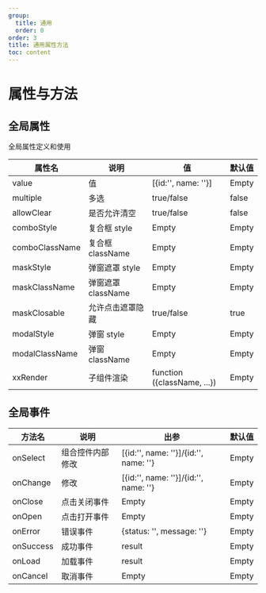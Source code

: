 ```yaml
---
group:
  title: 通用
  order: 0
order: 3
title: 通用属性方法
toc: content
---
```


# 属性与方法

## 全局属性

全局属性定义和使用

| 属性名         | 说明               | 值                          | 默认值 |
| -------------- | ------------------ | --------------------------- | ------ |
| value          | 值                 | [{id:'', name: ''}]         | Empty  |
| multiple       | 多选               | true/false                  | false  |
| allowClear     | 是否允许清空       | true/false                  | false  |
| comboStyle     | 复合框 style       | Empty                       | Empty  |
| comboClassName | 复合框 className   | Empty                       | Empty  |
| maskStyle      | 弹窗遮罩 style     | Empty                       | Empty  |
| maskClassName  | 弹窗遮罩 className | Empty                       | Empty  |
| maskClosable   | 允许点击遮罩隐藏   | true/false                  | true   |
| modalStyle     | 弹窗 style         | Empty                       | Empty  |
| modalClassName | 弹窗 className     | Empty                       | Empty  |
| xxRender       | 子组件渲染         | function ({className, ...}) | Empty  |

## 全局事件

| 方法名    | 说明             | 出参                                  | 默认值 |
| --------- | ---------------- | ------------------------------------- | ------ |
| onSelect  | 组合控件内部修改 | [{id:'', name: ''}]/{id:'', name: ''} | Empty  |
| onChange  | 修改             | [{id:'', name: ''}]/{id:'', name: ''} | Empty  |
| onClose   | 点击关闭事件     | Empty                                 | Empty  |
| onOpen    | 点击打开事件     | Empty                                 | Empty  |
| onError   | 错误事件         | {status: '', message: ''}             | Empty  |
| onSuccess | 成功事件         | result                                | Empty  |
| onLoad    | 加载事件         | result                                | Empty  |
| onCancel  | 取消事件         | Empty                                 | Empty  |
